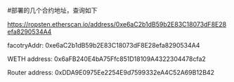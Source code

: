 #部署的几个合约地址，查询如下

https://ropsten.etherscan.io/address/0xe6aC2b1dB59b2E83C18073dF8E28efa8290534A4

facotryAddr:  0xe6aC2b1dB59b2E83C18073dF8E28efa8290534A4

WETH address:  0x6aFB240E4bA75Ffc851D18109A4322304478cfa2

Router address:  0xDDA9E0975Ee2254E9d7599332eA4C52A69B12B42


